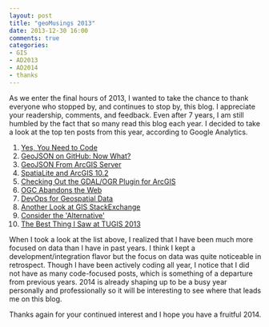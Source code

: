 ```yaml
---
layout: post
title: "geoMusings 2013"
date: 2013-12-30 16:00
comments: true
categories: 
- GIS
- AD2013
- AD2014
- thanks
---
```

As we enter the final hours of 2013, I wanted to take the chance to thank everyone who stopped by, and continues to stop by, this blog. I appreciate your readership, comments, and feedback. Even after 7 years, I am still humbled by the fact that so many read this blog each year. I decided to take a look at the top ten posts from this year, according to Google Analytics.

1. [Yes, You Need to Code](http://blog.geomusings.com/2013/01/30/yes-you-need-to-code/)
2. [GeoJSON on GitHub: Now What?](http://blog.geomusings.com/2013/06/18/geojson-on-github-now-what/)
3. [GeoJSON From ArcGIS Server](http://blog.geomusings.com/2013/06/10/geojson-from-arcgis-server/)
4. [SpatiaLite and ArcGIS 10.2](http://blog.geomusings.com/2013/08/07/spatialite-and-arcgis-10-dot-2/)
5. [Checking Out the GDAL/OGR Plugin for ArcGIS](http://blog.geomusings.com/2013/01/22/checking-out-the-gdal-slash-ogr-plugin-for-arcgis/)
6. [OGC Abandons the Web](http://blog.geomusings.com/2013/05/30/ogc-abandons-the-web/)
7. [DevOps for Geospatial Data](http://blog.geomusings.com/2013/07/28/devops-for-geospatial-data/)
8. [Another Look at GIS StackExchange](http://blog.geomusings.com/2013/09/12/another-look-at-gis-stackexchange/)
9. [Consider the 'Alternative'](http://blog.geomusings.com/2013/11/27/consider-the-alternative/)
10. [The Best Thing I Saw at TUGIS 2013](http://blog.geomusings.com/2013/03/20/the-best-thing-i-saw-at-tugis-2013/)

When I took a look at the list above, I realized that I have been much more focused on data than I have in past years. I think I kept a development/integration flavor but the focus on data was quite noticeable in retrospect. Though I have been actively coding all year, I notice that I did not have as many code-focused posts, which is something of a departure from previous years. 2014 is already shaping up to be a busy year personally and professionally so it will be interesting to see where that leads me on this blog.

Thanks again for your continued interest and I hope you have a fruitful 2014.
